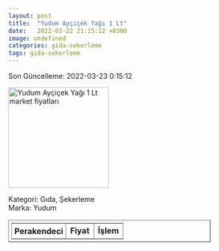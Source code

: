 ```yaml
---
layout: post
title:  "Yudum Ayçiçek Yağı 1 Lt"
date:   2022-03-22 21:15:12 +0300
image: undefined
categories: gida-sekerleme
tags: gida-sekerleme
---
```


Son Güncelleme: 2022-03-23 0:15:12

<img src="undefined" width="200" alt="Yudum Ayçiçek Yağı 1 Lt market fiyatları" />

Kategori: Gıda, Şekerleme
<br />
Marka: Yudum

<table border="1" style="padding: 5px;width:80%;">
  <tr>
    <td style="padding: 5px;"><strong>Perakendeci</strong></td>
    <td><strong>Fiyat</strong></td>
    <td><strong>İşlem</strong></td>
  </tr>
  
</table>
